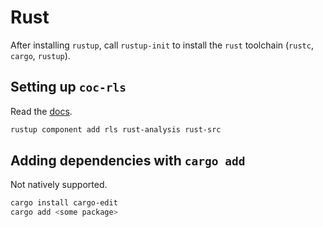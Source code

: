 # Rust

After installing `rustup`, call `rustup-init` to install the `rust` toolchain (`rustc`, `cargo`, `rustup`).

## Setting up `coc-rls`

Read the [docs][1].

```bash
rustup component add rls rust-analysis rust-src
```

## Adding dependencies with `cargo add`

Not natively supported.

```bash
cargo install cargo-edit
cargo add <some package>
```

[1]: https://github.com/neoclide/coc-rls
[2]: https://github.com/rust-lang/cargo/issues/2179

